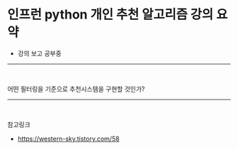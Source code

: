 # 인프런 python 개인 추천 알고리즘 강의 요약

- 강의 보고 공부중


---

<br>

어떤 필터링을 기준으로 추천시스템을 구현할 것인가?


-----

<br>

참고링크

- https://western-sky.tistory.com/58